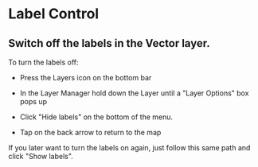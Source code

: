 Label Control
==========================================================






Switch off the labels in the Vector layer.
------------------------------------------


To turn the labels off:

-   Press the Layers icon on the bottom bar

-   In the Layer Manager hold down the Layer until a "Layer Options" box
    pops up

-   Click "Hide labels" on the bottom of the menu.

-   Tap on the back arrow to return to the map

If you later want to turn the labels on again, just follow this same
path and click "Show labels".


</div>
